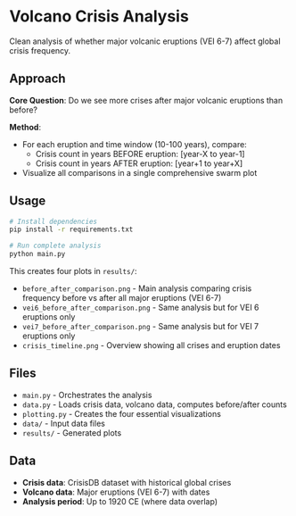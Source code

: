 # Volcano Crisis Analysis

Clean analysis of whether major volcanic eruptions (VEI 6-7) affect global crisis frequency.

## Approach

**Core Question**: Do we see more crises after major volcanic eruptions than before?

**Method**: 
- For each eruption and time window (10-100 years), compare:
  - Crisis count in years BEFORE eruption: [year-X to year-1] 
  - Crisis count in years AFTER eruption: [year+1 to year+X]
- Visualize all comparisons in a single comprehensive swarm plot

## Usage

```bash
# Install dependencies
pip install -r requirements.txt

# Run complete analysis
python main.py
```

This creates four plots in `results/`:
- `before_after_comparison.png` - Main analysis comparing crisis frequency before vs after all major eruptions (VEI 6-7)
- `vei6_before_after_comparison.png` - Same analysis but for VEI 6 eruptions only
- `vei7_before_after_comparison.png` - Same analysis but for VEI 7 eruptions only
- `crisis_timeline.png` - Overview showing all crises and eruption dates

## Files

- `main.py` - Orchestrates the analysis
- `data.py` - Loads crisis data, volcano data, computes before/after counts  
- `plotting.py` - Creates the four essential visualizations
- `data/` - Input data files
- `results/` - Generated plots

## Data

- **Crisis data**: CrisisDB dataset with historical global crises
- **Volcano data**: Major eruptions (VEI 6-7) with dates
- **Analysis period**: Up to 1920 CE (where data overlap)